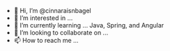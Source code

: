 - 👋 Hi, I’m @cinnaraisnbagel
- 👀 I’m interested in ...
- 🌱 I’m currently learning ... Java, Spring, and Angular
- 💞️ I’m looking to collaborate on ...
- 📫 How to reach me ...

<!---
cinnaraisnbagel/cinnaraisnbagel is a ✨ special ✨ repository because its `README.md` (this file) appears on your GitHub profile.
You can click the Preview link to take a look at your changes.
--->
